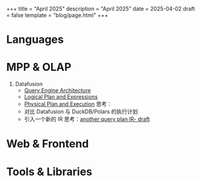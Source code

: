 +++
title = "April 2025"
description = "April 2025"
date = 2025-04-02
draft = false
template = "blog/page.html"
+++

# Languages

# MPP & OLAP
1. Datafusion
   - [Query Engine Architecture](https://docs.google.com/presentation/d/1D3GDVas-8y0sA4c8EOgdCvEjVND4s2E7I6zfs67Y4j8/edit#slide=id.p)
   - [Logical Plan and  Expressions](https://docs.google.com/presentation/d/1ypylM3-w60kVDW7Q6S99AHzvlBgciTdjsAfqNP85K30)
   - [Physical Plan and Execution](https://docs.google.com/presentation/d/1cA2WQJ2qg6tx6y4Wf8FH2WVSm9JQ5UgmBWATHdik0hg)
   思考：
   - 对比 Datafusion 与 DuckDB/Polars 的执行计划
   - 引入一个新的 IR 思考：[another query plan IR- draft](@/blog/2025-04-02-qir-design/index.md)

# Web & Frontend

# Tools & Libraries
